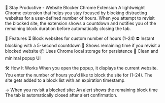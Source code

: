 🚫 Stay Productive - Website Blocker Chrome Extension
A lightweight Chrome extension that helps you stay focused by blocking distracting websites for a user-defined number of hours. When you attempt to revisit the blocked site, the extension shows a countdown and notifies you of the remaining block duration before automatically closing the tab.

🧠 Features
⏳ Block websites for custom number of hours (1–24)
⛔ Instant blocking with a 5-second countdown
🔁 Shows remaining time if you revisit a blocked website
📦 Uses Chrome local storage for persistence
🧼 Clean and minimal popup UI

🛠️ How It Works
When you open the popup, it displays the current website.
You enter the number of hours you'd like to block the site for (1–24).
The site gets added to a block list with an expiration timestamp.

-> When you revisit a blocked site:
An alert shows the remaining block time
The tab is automatically closed after alert confirmation.



